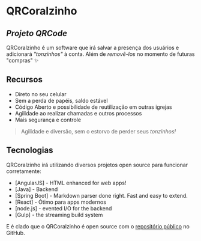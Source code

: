 # QRCoralzinho
## _Projeto QRCode_

QRCoralzinho é um software que irá salvar a presença dos usuários e adicionará _"tonzinhos"_ à conta. 
Além de _removê-los_ no momento de futuras "compras" ✨

## Recursos

- Direto no seu celular
- Sem a perda de papéis, saldo estável
- Código Aberto e possibilidade de reutilização em outras igrejas
- Agilidade ao realizar chamadas e outros processos
- Mais segurança e controle

>Agilidade e diversão, sem o estorvo de perder seus _tonzinhos!_

## Tecnologias

QRCoralzinho irá utilizando diversos projetos open source para funcionar corretamente:

- [AngularJS] - HTML enhanced for web apps!
- [Java] - Backend
- [Spring Boot] - Markdown parser done right. Fast and easy to extend.
- [React] - Ótimo para apps modernos
- [node.js] - evented I/O for the backend
- [Gulp] - the streaming build system

E é clado que o QRCoralzinho é open source com o [repositório público](https://github.com/matheusrebola/Coralzinho) no GitHub.